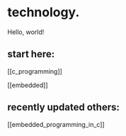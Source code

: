 # technology.

Hello, world!

## start here:

[[c_programming]]

[[embedded]]

## recently updated others:

[[embedded_programming_in_c]]